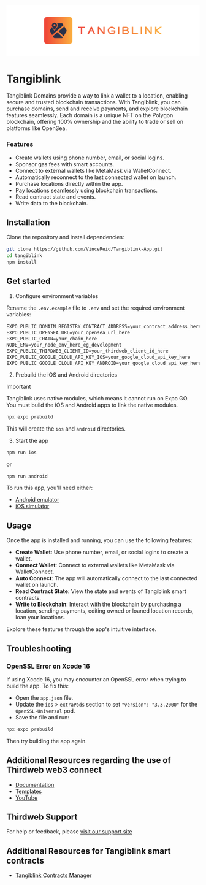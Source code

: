 ![Banner](https://github.com/VinceReid/Tangiblink-App/raw/main/assets/images/headerNoBackground.png)
# Tangiblink

Tangiblink Domains provide a way to link a wallet to a location, enabling secure and trusted blockchain transactions. With Tangiblink, you can purchase domains, send and receive payments, and explore blockchain features seamlessly. Each domain is a unique NFT on the Polygon blockchain, offering 100% ownership and the ability to trade or sell on platforms like OpenSea.

### Features

- Create wallets using phone number, email, or social logins.
- Sponsor gas fees with smart accounts.
- Connect to external wallets like MetaMask via WalletConnect.
- Automatically reconnect to the last connected wallet on launch.
- Purchase locations directly within the app.
- Pay locations seamlessly using blockchain transactions.
- Read contract state and events.
- Write data to the blockchain.

## Installation

Clone the repository and install dependencies:

```bash
git clone https://github.com/VinceReid/Tangiblink-App.git
cd tangiblink
npm install
```

## Get started

1. Configure environment variables

Rename the `.env.example` file to `.env` and set the required environment variables:

```plaintext
EXPO_PUBLIC_DOMAIN_REGISTRY_CONTRACT_ADDRESS=your_contract_address_here
EXPO_PUBLIC_OPENSEA_URL=your_opensea_url_here
EXPO_PUBLIC_CHAIN=your_chain_here
NODE_ENV=your_node_env_here_eg_development
EXPO_PUBLIC_THIRDWEB_CLIENT_ID=your_thirdweb_client_id_here
EXPO_PUBLIC_GOOGLE_CLOUD_API_KEY_IOS=your_google_cloud_api_key_here
EXPO_PUBLIC_GOOGLE_CLOUD_API_KEY_ANDROID=your_google_cloud_api_key_here
```

2. Prebuild the iOS and Android directories

> [!IMPORTANT]  
> Tangiblink uses native modules, which means it cannot run on Expo GO. You must build the iOS and Android apps to link the native modules.

```bash
npx expo prebuild
```

This will create the `ios` and `android` directories.

3. Start the app

```bash
npm run ios
```

or

```bash
npm run android
```

To run this app, you'll need either:

- [Android emulator](https://docs.expo.dev/workflow/android-studio-emulator/)
- [iOS simulator](https://docs.expo.dev/workflow/ios-simulator/)

## Usage

Once the app is installed and running, you can use the following features:

- **Create Wallet**: Use phone number, email, or social logins to create a wallet.
- **Connect Wallet**: Connect to external wallets like MetaMask via WalletConnect.
- **Auto Connect**: The app will automatically connect to the last connected wallet on launch.
- **Read Contract State**: View the state and events of Tangiblink smart contracts.
- **Write to Blockchain**: Interact with the blockchain by purchasing a location, sending payments, editing owned or loaned location records, loan your locations. 

Explore these features through the app's intuitive interface.

## Troubleshooting

### OpenSSL Error on Xcode 16

If using Xcode 16, you may encounter an OpenSSL error when trying to build the app. To fix this:

- Open the `app.json` file.
- Update the `ios` > `extraPods` section to set `"version": "3.3.2000"` for the `OpenSSL-Universal` pod.
- Save the file and run:

```bash
npx expo prebuild
```

Then try building the app again.

## Additional Resources regarding the use of Thirdweb web3 connect

- [Documentation](https://portal.thirdweb.com/typescript/v5)
- [Templates](https://thirdweb.com/templates)
- [YouTube](https://www.youtube.com/c/thirdweb)

## Thirdweb Support

For help or feedback, please [visit our support site](https://thirdweb.com/support)

## Additional Resources for Tangiblink smart contracts
 - [Tangiblink Contracts Manager](https://github.com/VinceReid/tangiblink-contracts-manager)
